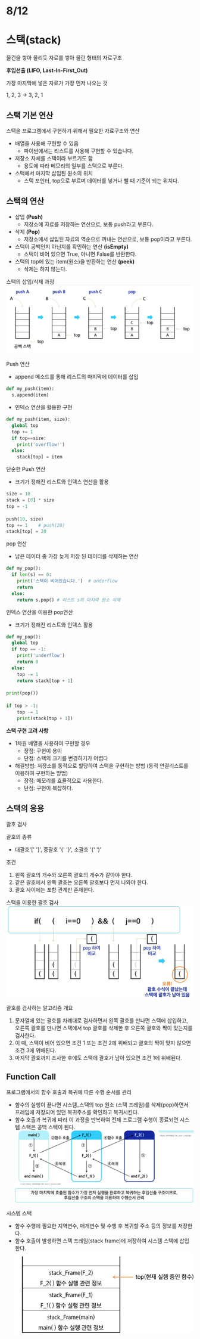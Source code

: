 # 8/12

# 스택(stack)
물건을 쌓아 올리듯 자료를 쌓아 올린 형태의 자료구조

**후입선출 (LIFO, Last-In-First_Out)**

가장 마지막에 넣은 자료가 가장 먼저 나오는 것

1, 2, 3 -> 3, 2, 1

## 스택 기본 연산
스택을 프로그램에서 구현하기 위해서 필요한 자료구조와 연산
- 배열을 사용해 구현할 수 있음
  - 파이썬에서는 리스트를 사용해 구현할 수 있습니다.
- 저장소 자체를 스택이라 부르기도 함
  - 용도에 따라 메모리의 일부를 스택으로 부른다.
- 스택에서 마지막 삽입된 원소의 위치
  - 스택 포인터, top으로 부르며 데이터를 넣거나 뺄 때 기준이 되는 위치다.

## 스택의 연산
- 삽입 **(Push)**
  - 저장소에 자료를 저장하는 연산으로, 보통 push라고 부른다.
- 삭제 **(Pop)**
  - 저장소에서 삽입된 자료의 역순으로 꺼내는 연산으로, 보통 pop이라고 부른다.
- 스택이 공백인지 아닌지를 확인하는 연산 **(isEmpty)**
  - 스택이 비어 있으면 True, 아니면 False를 반환한다.
- 스택의 top에 있는 item(원소)을 반환하는 연산 **(peek)**
  - 삭제는 하지 않는다.

스택의 삽입/삭제 과정
![스택](<images/2025-08-12 092004.png>)

Push 연산
- append 메소드를 통해 리스트의 마지막에 데이터를 삽입
```python
def my_push(item):
  s.append(item)
```

- 인덱스 연산을 활용한 구현
```python
def my_push(item, size):
  global top
  top += 1
  if top==size:
    print('overflow!')
  else:
    stack[top] = item
```

단순한 Push 연산
- 크기가 정해진 리스트와 인덱스 연산을 활용
```python
size = 10
stack = [0] * size
top = -1

push(10, size)
top += 1    # push(20)
stack[top] = 20
```
pop 연산
- 남은 데이터 중 가장 늦게 저장 된 데이터를 삭제하는 연산
```python
def my_pop():
  if len(s) == 0:
    print('스택이 비어있습니다.')  # underflow
    return
  else:
    return s.pop() # 리스트 s의 마지막 원소 삭제
```

인덱스 연산을 이용한 pop연산
- 크기가 정해진 리스트와 인덱스 활용
```python
def my_pop():
  global top
  if top == -1:
    print('underflow')
    return 0
  else:
    top -= 1
    return stack[top + 1]

print(pop())

if top > -1:
    top -= 1
    print(stack[top + 1])
```

**스택 구현 고려 사항**
- 1차원 배열을 사용하여 구현할 경우
    - 장점: 구현이 용이
    - 단점: 스택의 크기를 변경하기가 어렵다
- 해결방법: 저장소를 동적으로 할당하여 스택을 구현하는 방법 (동적 연결리스트를 이용하여 구현하는 방법)
    - 장점: 메모리를 효율적으로 사용한다.
    - 단점: 구현이 복잡하다.

## 스택의 응용
괄호 검사

괄호의 종류
- 대괄호'[' ']', 중괄호 '{' '}', 소괄호 '(' ')'

조건
1. 왼쪽 괄호의 개수와 오른쪽 괄호의 개수가 같아야 한다.
2. 같은 괄호에서 왼쪽 괄호는 오른쪽 괄호보다 먼저 나와야 한다.
3. 괄호 사이에는 포함 관계만 존재한다.

스택을 이용한 괄호 검사
![괄호 검사](<images/2025-08-12 101451.png>)

괄호를 검사하는 알고리즘 개요
1. 문자열에 있는 괄호를 차례대로 검사하면서 왼쪽 괄호를 만나면 스택에 삽입하고, 오른쪽 괄호를 만나면 스택에서 top 괄호를 삭제한 후 오른쪽 괄호와 짝이 맞는지를 검사한다.
2. 이 때, 스택이 비어 있으면 조건 1 또는 조건 2에 위배되고 괄호의 짝이 맞지 않으면 조건 3에 위배된다.
3. 마지막 괄호까지 조사한 후에도 스택에 괄호가 남아 있으면 조건 1에 위배된다.

## Function Call
프로그램에서의 함수 호출과 복귀에 따른 수행 순서를 관리
- 함수의 실행이 끝나면 시스템_스택의 top 원소 (스택 프레임)를 삭제(pop)하면서 프레임에 저장되어 있던 복귀주소를 확인하고 복귀시킨다.
- 함수 호출과 복귀에 따라 이 과정을 반복하여 전체 프로그램 수행이 종료되면 시스템 스택은 공백 스텍이 된다.
![function call](<images/2025-08-12 105100.png>)

시스템 스택
- 함수 수행에 필요한 지역변수, 매개변수 및 수행 후 복귀할 주소 등의 정보를 저장한다.
- 함수 호출이 발생하면 스택 프레임(stack frame)에 저장하여 시스템 스택에 삽입한다.
![system stack](<images/2025-08-12 105523.png>)